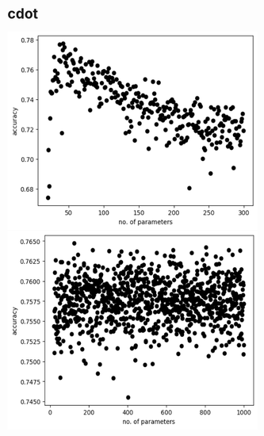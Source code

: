 # cdot

<img src='accuracy_ext.png' height=400 width=600>

<img src='accuracy_rf.png' height=400 width=600>
